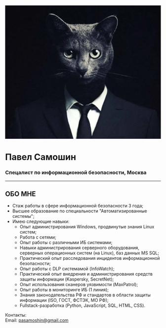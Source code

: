
![photo](img\photo.png)
# Павел Самошин
### Спецалист по информационной безопасности, Москва
---
## ОБО МНЕ
* Стаж работы в сфере информационной безопасности 3 года;
* Высшее образование по специальности "Автоматизированные системы";
* Имею следующие навыки:
  *  Опыт администрирования Windows, продвинутые знания Linux систем;
  *  Работа с сетями;
  *  Опыт работы с различными ИБ системами;
  *  Навыки администрирования серверного оборудования, серверных операционных систем (на Linux), баз данных MS SQL;
  *  Практический опыт расследования инцидентов информационной безопасности;
  *  Опыт работы с DLP системамой (InfoWatch);
  *  Практический опыт внедрения и администрирования средств защиты информации (Kaspersky, SecretNet);
  *  Опыт использования сканеров уязвимости (MaxPatrol);
  *  Опыт работы в мониторинге ИБ (1 линия);
  *  Знания законодательства РФ и стандартов в области защиты информации (ISO, ГОСТ, ФСТЭК, МО РФ);
  *  Fullstack-разработка (Python, JavaScript, SQL, HTML, CSS).



Контакты:
\
Email: pasamoshin@gmail.com